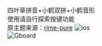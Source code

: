 四叶草拼音+小鹤双拼+小鹤音形  
使用请自行探索按键功能  
原主题来源：[rime-pure](https://github.com/SivanLaai/rime-pure)
![ios](https://raw.githubusercontent.com/Jacobax/trime-config/main/pics/iOS.jpg)  
![Gboard](https://raw.githubusercontent.com/Jacobax/trime-config/main/pics/Gboard墨.jpg)
